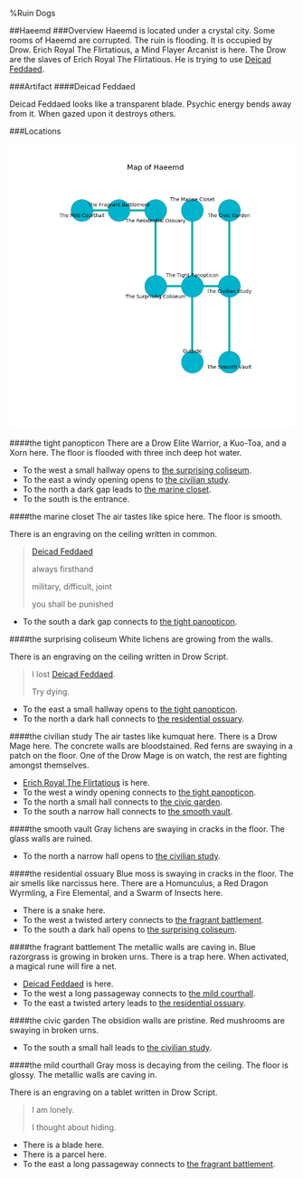 %Ruin Dogs

##Haeemd
###Overview
Haeemd is located under a crystal city. Some rooms of Haeemd are corrupted. The ruin is flooding. It is occupied by Drow. <a name="Erich-Royal-The-Flirtatious"></a>Erich Royal The Flirtatious, a Mind Flayer Arcanist is here. The Drow are the slaves of Erich Royal The Flirtatious. He  is trying to use [Deicad Feddaed](#Deicad-Feddaed). 



###Artifact
####<a name="Deicad-Feddaed"></a>Deicad Feddaed


Deicad Feddaed looks like a transparent blade. Psychic energy bends away from it. When gazed upon it destroys others. 





###Locations


![](../v2/images/Haeemd.png)

####<a name="the-tight-panopticon"></a>the tight panopticon
There are a Drow Elite Warrior, a Kuo-Toa, and a Xorn here. The floor is flooded with three inch deep hot water. 



* To the west a small hallway opens to [the surprising coliseum](#the-surprising-coliseum).
* To the east a windy opening opens to [the civilian study](#the-civilian-study).
* To the north a dark gap leads to [the marine closet](#the-marine-closet).
* To the south is the entrance.


####<a name="the-marine-closet"></a>the marine closet
The air tastes like spice here. The floor is smooth. 

There is an engraving on the ceiling written in common. 

> [Deicad Feddaed](#Deicad-Feddaed)
>
> always firsthand
>
> military, difficult, joint
>
> you shall be punished
>


* To the south a dark gap connects to [the tight panopticon](#the-tight-panopticon).


####<a name="the-surprising-coliseum"></a>the surprising coliseum
White lichens are growing from the walls. 

There is an engraving on the ceiling written in Drow Script. 

> I lost [Deicad Feddaed](#Deicad-Feddaed).
>
> Try dying.
>


* To the east a small hallway opens to [the tight panopticon](#the-tight-panopticon).
* To the north a dark hall connects to [the residential ossuary](#the-residential-ossuary).


####<a name="the-civilian-study"></a>the civilian study
The air tastes like kumquat here. There is a Drow Mage here. The concrete walls are bloodstained. Red ferns are swaying in a patch on the floor. One of the Drow Mage is on watch, the rest are fighting amongst themselves. 



* [Erich Royal The Flirtatious](#Erich-Royal-The-Flirtatious) is here.
* To the west a windy opening connects to [the tight panopticon](#the-tight-panopticon).
* To the north a small hall connects to [the civic garden](#the-civic-garden).
* To the south a narrow hall connects to [the smooth vault](#the-smooth-vault).


####<a name="the-smooth-vault"></a>the smooth vault
Gray lichens are swaying in cracks in the floor. The glass walls are ruined. 



* To the north a narrow hall opens to [the civilian study](#the-civilian-study).


####<a name="the-residential-ossuary"></a>the residential ossuary
Blue moss is swaying in cracks in the floor. The air smells like narcissus here. There are a Homunculus, a Red Dragon Wyrmling, a Fire Elemental, and a Swarm of Insects here. 



* There is a snake here.
* To the west a twisted artery connects to [the fragrant battlement](#the-fragrant-battlement).
* To the south a dark hall opens to [the surprising coliseum](#the-surprising-coliseum).


####<a name="the-fragrant-battlement"></a>the fragrant battlement
The metallic walls are caving in. Blue razorgrass is growing in broken urns. There is a trap here. When activated, a magical rune will fire a net. 



* [Deicad Feddaed](#Deicad-Feddaed) is here.
* To the west a long passageway connects to [the mild courthall](#the-mild-courthall).
* To the east a twisted artery leads to [the residential ossuary](#the-residential-ossuary).


####<a name="the-civic-garden"></a>the civic garden
The obsidion walls are pristine. Red mushrooms are swaying in broken urns. 



* To the south a small hall leads to [the civilian study](#the-civilian-study).


####<a name="the-mild-courthall"></a>the mild courthall
Gray moss is decaying from the ceiling. The floor is glossy. The metallic walls are caving in. 

There is an engraving on a tablet written in Drow Script. 

> I am lonely.
>
> I thought about hiding.
>


* There is a blade here.
* There is a parcel here.
* To the east a long passageway connects to [the fragrant battlement](#the-fragrant-battlement).


